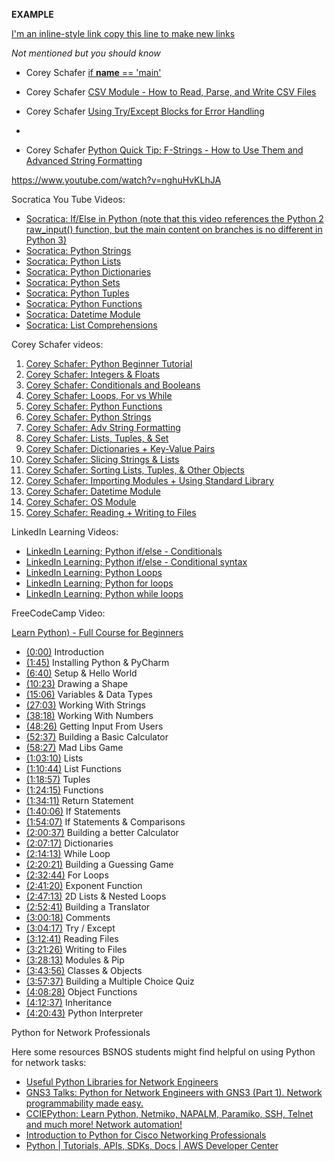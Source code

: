 
**EXAMPLE**

[I'm an inline-style link copy this line to make new links](https://www.google.com)

*Not mentioned but you should know*

* Corey Schafer [if __name__ == 'main'](https://www.youtube.com/watch?v=sugvnHA7ElY)

* Corey Schafer [CSV Module - How to Read, Parse, and Write CSV Files](https://www.youtube.com/watch?v=q5uM4VKywbA)

* Corey Schafer [Using Try/Except Blocks for Error Handling](https://www.youtube.com/watch?v=NIWwJbo-9_8)
* 
* Corey Schafer [Python Quick Tip: F-Strings - How to Use Them and Advanced String Formatting](https://www.youtube.com/watch?v=nghuHvKLhJA)


https://www.youtube.com/watch?v=nghuHvKLhJA

 Socratica You Tube Videos:

* [Socratica: If/Else in Python (note that this video references the Python 2 raw_input() function, but the main content on branches is no different in Python 3)](https://www.youtube.com/watch?v=f4KOjWS_KZs)
* [Socratica: Python Strings](https://www.youtube.com/watch?v=iAzShkKzpJo)
* [Socratica: Python Lists](https://www.youtube.com/watch?v=ohCDWZgNIU0)
* [Socratica: Python Dictionaries](https://www.youtube.com/watch?v=XCcpzWs-CI4)
* [Socratica: Python Sets](https://www.youtube.com/watch?v=sBvaPopWOmQ)
* [Socratica: Python Tuples](https://www.youtube.com/watch?v=NI26dqhs2Rk)
* [Socratica: Python Functions](https://www.youtube.com/watch?v=NE97ylAnrz4)
* [Socratica: Datetime Module](https://www.youtube.com/watch?v=RjMbCUpvIgw)
* [Socratica: List Comprehensions](https://www.youtube.com/watch?v=AhSvKGTh28Q)

Corey Schafer videos:

1. [Corey Schafer: Python Beginner Tutorial](https://www.youtube.com/watch?v=YYXdXT2l-Gg&list=PL-osiE80TeTt2d9bfVyTiXJA-UTHn6WwU)
2. [Corey Schafer: Integers & Floats](https://www.youtube.com/watch?v=khKv-8q7YmY&list=PL-osiE80TeTt2d9bfVyTiXJA-UTHn6WwU&index=3)
3. [Corey Schafer: Conditionals and Booleans](https://www.youtube.com/watch?v=DZwmZ8Usvnk&list=PL-osiE80TeTt2d9bfVyTiXJA-UTHn6WwU&index=6)
4. [Corey Schafer: Loops, For vs While](https://www.youtube.com/watch?v=6iF8Xb7Z3wQ)
5. [Corey Schafer: Python Functions](https://www.youtube.com/watch?v=9Os0o3wzS_I&list=PL-osiE80TeTt2d9bfVyTiXJA-UTHn6WwU&index=8)
6. [Corey Schafer: Python Strings](https://www.youtube.com/watch?v=k9TUPpGqYTo&t)
7. [Corey Schafer: Adv String Formatting](https://www.youtube.com/watch?v=vTX3IwquFkc&list=PL-osiE80TeTt2d9bfVyTiXJA-UTHn6WwU&index=22)
8. [Corey Schafer: Lists, Tuples, & Set](https://www.youtube.com/watch?v=W8KRzm-HUcc&list=PL-osiE80TeTt2d9bfVyTiXJA-UTHn6WwU&index=4)
9. [Corey Schafer: Dictionaries + Key-Value Pairs](https://www.youtube.com/watch?v=daefaLgNkw0&list=PL-osiE80TeTt2d9bfVyTiXJA-UTHn6WwU&index=5)
10. [Corey Schafer: Slicing Strings & Lists](https://www.youtube.com/watch?v=ajrtAuDg3yw&t=453s)
11. [Corey Schafer: Sorting Lists, Tuples, & Other Objects](https://www.youtube.com/watch?v=D3JvDWO-BY4&list=PL-osiE80TeTt2d9bfVyTiXJA-UTHn6WwU&index=21)
12. [Corey Schafer: Importing Modules + Using Standard Library]()
13. [Corey Schafer: Datetime Module](https://www.youtube.com/watch?v=eirjjyP2qcQ&list=PL-osiE80TeTt2d9bfVyTiXJA-UTHn6WwU&index=24)
14. [Corey Schafer: OS Module](https://www.youtube.com/watch?v=tJxcKyFMTGo&list=PL-osiE80TeTt2d9bfVyTiXJA-UTHn6WwU&index=23)
15. [Corey Schafer: Reading + Writing to Files](https://www.youtube.com/watch?v=Uh2ebFW8OYM&list=PL-osiE80TeTt2d9bfVyTiXJA-UTHn6WwU&index=25)

LinkedIn Learning Videos:

* [LinkedIn Learning; Python if/else - Conditionals](https://www.linkedin.com/learning/python-essential-training-2/conditionals?u=2045532)
* [LinkedIn Learning; Python if/else - Conditional syntax](https://www.linkedin.com/learning/python-essential-training-2/conditional-syntax?u=2045532)
* [LinkedIn Learning; Python Loops](https://www.linkedin.com/learning/python-essential-training-2/loops?u=2045532)
* [LinkedIn Learning; Python for loops](https://www.linkedin.com/learning/python-essential-training-2/the-for-loop?u=2045532)
* [LinkedIn Learning; Python while loops](https://www.linkedin.com/learning/python-essential-training-2/the-while-loop?u=2045532)

FreeCodeCamp Video:

[Learn Python) - Full Course for Beginners](https://www.youtube.com/watch?v=rfscVS0vtbw&t=7907s)
* [(0:00)](https://www.youtube.com/watch?v=rfscVS0vtbw&t=0s) Introduction
* [(1:45)](https://www.youtube.com/watch?v=rfscVS0vtbw&t=105s) Installing Python & PyCharm
* [(6:40)](https://www.youtube.com/watch?v=rfscVS0vtbw&t=400s) Setup & Hello World
* [(10:23)](https://www.youtube.com/watch?v=rfscVS0vtbw&t=623s) Drawing a Shape
* [(15:06)](https://www.youtube.com/watch?v=rfscVS0vtbw&t=906s) Variables & Data Types
* [(27:03)](https://www.youtube.com/watch?v=rfscVS0vtbw&t=1623s) Working With Strings
* [(38:18)](https://www.youtube.com/watch?v=rfscVS0vtbw&t=2298s) Working With Numbers
* [(48:26)](https://www.youtube.com/watch?v=rfscVS0vtbw&t=2906s) Getting Input From Users
* [(52:37)](https://www.youtube.com/watch?v=rfscVS0vtbw&t=3157s) Building a Basic Calculator
* [(58:27)](https://www.youtube.com/watch?v=rfscVS0vtbw&t=3507s) Mad Libs Game
* [(1:03:10)](https://www.youtube.com/watch?v=rfscVS0vtbw&t=3790s) Lists
* [(1:10:44)](https://www.youtube.com/watch?v=rfscVS0vtbw&t=4244s) List Functions
* [(1:18:57)](https://www.youtube.com/watch?v=rfscVS0vtbw&t=4737s) Tuples
* [(1:24:15)](https://www.youtube.com/watch?v=rfscVS0vtbw&t=5055s) Functions
* [(1:34:11)](https://www.youtube.com/watch?v=rfscVS0vtbw&t=5651s) Return Statement
* [(1:40:06)](https://www.youtube.com/watch?v=rfscVS0vtbw&t=6006s) If Statements
* [(1:54:07)](https://www.youtube.com/watch?v=rfscVS0vtbw&t=6847s) If Statements & Comparisons
* [(2:00:37)](https://www.youtube.com/watch?v=rfscVS0vtbw&t=7237s) Building a better Calculator
* [(2:07:17)](https://www.youtube.com/watch?v=rfscVS0vtbw&t=7637s) Dictionaries
* [(2:14:13)](https://www.youtube.com/watch?v=rfscVS0vtbw&t=8053s) While Loop
* [(2:20:21)](https://www.youtube.com/watch?v=rfscVS0vtbw&t=8421s) Building a Guessing Game
* [(2:32:44)](https://www.youtube.com/watch?v=rfscVS0vtbw&t=9164s) For Loops
* [(2:41:20)](https://www.youtube.com/watch?v=rfscVS0vtbw&t=9680s) Exponent Function
* [(2:47:13)](https://www.youtube.com/watch?v=rfscVS0vtbw&t=10033s) 2D Lists & Nested Loops
* [(2:52:41)](https://www.youtube.com/watch?v=rfscVS0vtbw&t=10361s) Building a Translator
* [(3:00:18)](https://www.youtube.com/watch?v=rfscVS0vtbw&t=10818s) Comments
* [(3:04:17)](https://www.youtube.com/watch?v=rfscVS0vtbw&t=11057s) Try / Except
* [(3:12:41)](https://www.youtube.com/watch?v=rfscVS0vtbw&t=11561s) Reading Files
* [(3:21:26)](https://www.youtube.com/watch?v=rfscVS0vtbw&t=12086s) Writing to Files
* [(3:28:13)](https://www.youtube.com/watch?v=rfscVS0vtbw&t=12493s) Modules & Pip
* [(3:43:56)](https://www.youtube.com/watch?v=rfscVS0vtbw&t=13436s) Classes & Objects
* [(3:57:37)](https://www.youtube.com/watch?v=rfscVS0vtbw&t=14257s) Building a Multiple Choice Quiz
* [(4:08:28)](https://www.youtube.com/watch?v=rfscVS0vtbw&t=14908s) Object Functions
* [(4:12:37)](https://www.youtube.com/watch?v=rfscVS0vtbw&t=15157s) Inheritance
* [(4:20:43)](https://www.youtube.com/watch?v=rfscVS0vtbw&t=15643s) Python Interpreter

Python for Network Professionals

Here some resources BSNOS students might find helpful on using Python for network tasks:

* [Useful Python Libraries for Network Engineers](https://www.youtube.com/watch?v=Y4vfA11fPo0)
* [GNS3 Talks: Python for Network Engineers with GNS3 (Part 1). Network programmability made easy.](https://www.youtube.com/watch?v=IhroIrV9_7w)
* [CCIEPython: Learn Python, Netmiko, NAPALM, Paramiko, SSH, Telnet and much more! Network automation!](https://www.youtube.com/watch?v=-1Z6ygHO--8&list=PLhfrWIlLOoKPn7T9FtvbOWX8GxgsFFNwn)
* [Introduction to Python for Cisco Networking Professionals](https://www.youtube.com/watch?v=21sD7n3M8Ew)
* [Python | Tutorials, APIs, SDKs, Docs | AWS Developer Center](https://aws.amazon.com/developer/language/python/)
